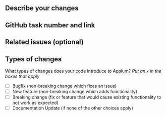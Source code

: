 ## Describe your changes
<!--- Describe your changes in detail -->

## GitHub task number and link
<!--- Example: [RSS-ECOMM-1_12](https://github.com/rolling-scopes-school/tasks/blob/master/tasks/eCommerce-Application/Sprints/Sprint1/RSS-ECOMM-1_12.md) -->

## Related issues (optional)

## Types of changes

What types of changes does your code introduce to Appium?
_Put an `x` in the boxes that apply_

- [ ] Bugfix (non-breaking change which fixes an issue)
- [ ] New feature (non-breaking change which adds functionality)
- [ ] Breaking change (fix or feature that would cause existing functionality to not work as expected)
- [ ] Documentation Update (if none of the other choices apply)